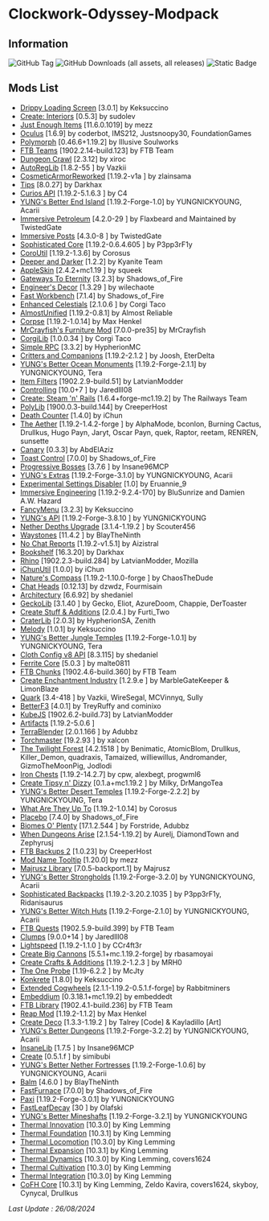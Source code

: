 # Clockwork-Odyssey-Modpack 

## Information

![GitHub Tag](https://img.shields.io/github/v/tag/RLLanonymous/Clockwork-Odyssey-Modpack?sort=date&style=for-the-badge&logo=gitbook)
![GitHub Downloads (all assets, all releases)](https://img.shields.io/github/downloads/RLLanonymous/Clockwork-Odyssey-Modpack/total?style=for-the-badge&logo=github&color=%23209403)
![Static Badge](https://img.shields.io/badge/Latest%20Minecraft%20Version%20Supported-1.19.2-%2307b1e0?style=for-the-badge)

## Mods List

- [Drippy Loading Screen](https://www.curseforge.com/projects/511770) [3.0.1] by Keksuccino
- [Create: Interiors](https://www.curseforge.com/projects/906239) [0.5.3] by sudolev
- [Just Enough Items](https://www.curseforge.com/projects/238222) [11.6.0.1019] by mezz
- [Oculus](https://www.curseforge.com/projects/581495) [1.6.9] by coderbot, IMS212, Justsnoopy30, FoundationGames
- [Polymorph](https://www.curseforge.com/projects/388800) [0.46.6+1.19.2] by Illusive Soulworks
- [FTB Teams](https://www.curseforge.com/projects/404468) [1902.2.14-build.123] by FTB Team
- [Dungeon Crawl](https://www.curseforge.com/projects/324973) [2.3.12] by xiroc
- [AutoRegLib](https://www.curseforge.com/projects/250363) [1.8.2-55
] by Vazkii
- [CosmeticArmorReworked](https://www.curseforge.com/projects/237307) [1.19.2-v1a
] by zlainsama
- [Tips](https://www.curseforge.com/projects/306549) [8.0.27] by Darkhax
- [Curios API](https://www.curseforge.com/projects/309927) [1.19.2-5.1.6.3
] by C4
- [YUNG's Better End Island](https://www.curseforge.com/projects/901344) [1.19.2-Forge-1.0] by YUNGNICKYOUNG, Acarii
- [Immersive Petroleum](https://www.curseforge.com/projects/268250) [4.2.0-29
] by Flaxbeard and Maintained by TwistedGate
- [Immersive Posts](https://www.curseforge.com/projects/314645) [4.3.0-8
] by TwistedGate
- [Sophisticated Core](https://www.curseforge.com/projects/618298) [1.19.2-0.6.4.605
] by P3pp3rF1y
- [CoroUtil](https://www.curseforge.com/projects/237749) [1.19.2-1.3.6] by Corosus
- [Deeper and Darker](https://www.curseforge.com/projects/659011) [1.2.2] by Kyanite Team
- [AppleSkin](https://www.curseforge.com/projects/248787) [2.4.2+mc1.19
] by squeek
- [Gateways To Eternity](https://www.curseforge.com/projects/417802) [3.2.3] by Shadows_of_Fire
- [Engineer's Decor](https://www.curseforge.com/projects/313866) [1.3.29
] by wilechaote
- [Fast Workbench](https://www.curseforge.com/projects/288885) [7.1.4] by Shadows_of_Fire
- [Enhanced Celestials](https://www.curseforge.com/projects/438447) [2.1.0.6
] by Corgi Taco
- [AlmostUnified](https://www.curseforge.com/projects/633823) [1.19.2-0.8.1] by Almost Reliable
- [Corpse](https://www.curseforge.com/projects/316582) [1.19.2-1.0.14] by Max Henkel
- [MrCrayfish's Furniture Mod](https://www.curseforge.com/projects/55438) [7.0.0-pre35] by MrCrayfish
- [CorgiLib](https://www.curseforge.com/projects/693313) [1.0.0.34
] by Corgi Taco
- [Simple RPC](https://www.curseforge.com/projects/411816) [3.3.2] by HypherionMC
- [Critters and Companions](https://www.curseforge.com/projects/574913) [1.19.2-2.1.2
] by Joosh, EterDelta
- [YUNG's Better Ocean Monuments](https://www.curseforge.com/projects/689238) [1.19.2-Forge-2.1.1] by YUNGNICKYOUNG, Tera
- [Item Filters](https://www.curseforge.com/projects/309674) [1902.2.9-build.51] by LatvianModder
- [Controlling](https://www.curseforge.com/projects/250398) [10.0+7
] by Jaredlll08
- [Create: Steam 'n' Rails](https://www.curseforge.com/projects/688231) [1.6.4+forge-mc1.19.2] by The Railways Team
- [PolyLib](https://www.curseforge.com/projects/576589) [1900.0.3-build.144] by CreeperHost
- [Death Counter](https://www.curseforge.com/projects/229068) [1.4.0] by iChun
- [The Aether](https://www.curseforge.com/projects/255308) [1.19.2-1.4.2-forge
] by AlphaMode, bconlon, Burning Cactus, Drullkus, Hugo Payn, Jaryt, Oscar Payn, quek, Raptor, reetam, RENREN, sunsette
- [Canary](https://www.curseforge.com/projects/665658) [0.3.3] by AbdElAziz
- [Toast Control](https://www.curseforge.com/projects/271740) [7.0.0] by Shadows_of_Fire
- [Progressive Bosses](https://www.curseforge.com/projects/289466) [3.7.6
] by Insane96MCP
- [YUNG's Extras](https://www.curseforge.com/projects/480006) [1.19.2-Forge-3.1.0] by YUNGNICKYOUNG, Acarii
- [Experimental Settings Disabler](https://www.curseforge.com/projects/926083) [1.0] by Eruannie_9
- [Immersive Engineering](https://www.curseforge.com/projects/231951) [1.19.2-9.2.4-170] by BluSunrize and Damien A.W. Hazard
- [FancyMenu](https://www.curseforge.com/projects/367706) [3.2.3] by Keksuccino
- [YUNG's API](https://www.curseforge.com/projects/421850) [1.19.2-Forge-3.8.10
] by YUNGNICKYOUNG
- [Nether Depths Upgrade](https://www.curseforge.com/projects/670011) [3.1.4-1.19.2
] by Scouter456
- [Waystones](https://www.curseforge.com/projects/245755) [11.4.2
] by BlayTheNinth
- [No Chat Reports](https://www.curseforge.com/projects/634062) [1.19.2-v1.5.1] by Aizistral
- [Bookshelf](https://www.curseforge.com/projects/228525) [16.3.20] by Darkhax
- [Rhino](https://www.curseforge.com/projects/416294) [1902.2.3-build.284] by LatvianModder, Mozilla
- [iChunUtil](https://www.curseforge.com/projects/229060) [1.0.0] by iChun
- [Nature's Compass](https://www.curseforge.com/projects/252848) [1.19.2-1.10.0-forge
] by ChaosTheDude
- [Chat Heads](https://www.curseforge.com/projects/407206) [0.12.13] by dzwdz, Fourmisain
- [Architectury](https://www.curseforge.com/projects/419699) [6.6.92] by shedaniel
- [GeckoLib](https://www.curseforge.com/projects/388172) [3.1.40
] by Gecko, Eliot, AzureDoom, Chappie, DerToaster
- [Create Stuff & Additions](https://www.curseforge.com/projects/466792) [2.0.4.] by Furti_Two
- [CraterLib](https://www.curseforge.com/projects/867099) [2.0.3] by HypherionSA, Zenith
- [Melody](https://www.curseforge.com/projects/938643) [1.0.1] by Keksuccino
- [YUNG's Better Jungle Temples](https://www.curseforge.com/projects/897669) [1.19.2-Forge-1.0.1] by YUNGNICKYOUNG, Tera
- [Cloth Config v8 API](https://www.curseforge.com/projects/348521) [8.3.115] by shedaniel
- [Ferrite Core](https://www.curseforge.com/projects/429235) [5.0.3
] by malte0811
- [FTB Chunks](https://www.curseforge.com/projects/314906) [1902.4.6-build.360] by FTB Team
- [Create Enchantment Industry](https://www.curseforge.com/projects/688768) [1.2.9.e
] by MarbleGateKeeper & LimonBlaze
- [Quark](https://www.curseforge.com/projects/243121) [3.4-418
] by Vazkii, WireSegal, MCVinnyq, Sully
- [BetterF3](https://www.curseforge.com/projects/401648) [4.0.1] by TreyRuffy and cominixo
- [KubeJS](https://www.curseforge.com/projects/238086) [1902.6.2-build.73] by LatvianModder
- [Artifacts](https://www.curseforge.com/projects/312353) [1.19.2-5.0.6
]
- [TerraBlender](https://www.curseforge.com/projects/563928) [2.0.1.166
] by Adubbz
- [Torchmaster](https://www.curseforge.com/projects/254268) [19.2.93
] by xalcon
- [The Twilight Forest](https://www.curseforge.com/projects/227639) [4.2.1518
] by Benimatic, AtomicBlom, Drullkus, Killer_Demon, quadraxis, Tamaized, williewillus, Andromander, GizmoTheMoonPig, Jodlodi
- [Iron Chests](https://www.curseforge.com/projects/228756) [1.19.2-14.2.7] by cpw, alexbegt, progwml6
- [Create Tipsy n' Dizzy](https://www.curseforge.com/projects/952062) [0.1.a+mc1.19.2
] by Milky, DrMangoTea
- [YUNG's Better Desert Temples](https://www.curseforge.com/projects/631016) [1.19.2-Forge-2.2.2] by YUNGNICKYOUNG, Tera
- [What Are They Up To](https://www.curseforge.com/projects/945479) [1.19.2-1.0.14] by Corosus
- [Placebo](https://www.curseforge.com/projects/283644) [7.4.0] by Shadows_of_Fire
- [Biomes O' Plenty](https://www.curseforge.com/projects/220318) [17.1.2.544
] by Forstride, Adubbz
- [When Dungeons Arise](https://www.curseforge.com/projects/442508) [2.1.54-1.19.2] by Aurelj, DiamondTown and Zephyrusj
- [FTB Backups 2](https://www.curseforge.com/projects/622737) [1.0.23] by CreeperHost
- [Mod Name Tooltip](https://www.curseforge.com/projects/238747) [1.20.0] by mezz
- [Majrusz Library](https://www.curseforge.com/projects/437409) [7.0.5-backport.1] by Majrusz
- [YUNG's Better Strongholds](https://www.curseforge.com/projects/465575) [1.19.2-Forge-3.2.0] by YUNGNICKYOUNG, Acarii
- [Sophisticated Backpacks](https://www.curseforge.com/projects/422301) [1.19.2-3.20.2.1035
] by P3pp3rF1y, Ridanisaurus
- [YUNG's Better Witch Huts](https://www.curseforge.com/projects/631401) [1.19.2-Forge-2.1.0] by YUNGNICKYOUNG, Acarii
- [FTB Quests](https://www.curseforge.com/projects/289412) [1902.5.9-build.399] by FTB Team
- [Clumps](https://www.curseforge.com/projects/256717) [9.0.0+14
] by Jaredlll08
- [Lightspeed](https://modrinth.com/mod/US93mifm) [1.19.2-1.1.0
] by CCr4ft3r
- [Create Big Cannons](https://www.curseforge.com/projects/646668) [5.5.1+mc.1.19.2-forge] by rbasamoyai
- [Create Crafts & Additions](https://www.curseforge.com/projects/439890) [1.19.2-1.2.3
] by MRH0
- [The One Probe](https://www.curseforge.com/projects/245211) [1.19-6.2.2
] by McJty
- [Konkrete](https://www.curseforge.com/projects/410295) [1.8.0] by Keksuccino
- [Extended Cogwheels](https://www.curseforge.com/projects/739973) [2.1.1-1.19.2-0.5.1.f-forge] by Rabbitminers
- [Embeddium](https://www.curseforge.com/projects/908741) [0.3.18.1+mc1.19.2] by embeddedt
- [FTB Library](https://www.curseforge.com/projects/404465) [1902.4.1-build.236] by FTB Team
- [Reap Mod](https://www.curseforge.com/projects/244256) [1.19.2-1.1.2] by Max Henkel
- [Create Deco](https://www.curseforge.com/projects/509285) [1.3.3-1.19.2
] by Talrey [Code] & Kayladillo [Art]
- [YUNG's Better Dungeons](https://www.curseforge.com/projects/510089) [1.19.2-Forge-3.2.2] by YUNGNICKYOUNG, Acarii
- [InsaneLib](https://www.curseforge.com/projects/465109) [1.7.5
] by Insane96MCP
- [Create](https://www.curseforge.com/projects/328085) [0.5.1.f
] by simibubi
- [YUNG's Better Nether Fortresses](https://www.curseforge.com/projects/817651) [1.19.2-Forge-1.0.6] by YUNGNICKYOUNG, Acarii
- [Balm](https://www.curseforge.com/projects/531761) [4.6.0
] by BlayTheNinth
- [FastFurnace](https://www.curseforge.com/projects/299540) [7.0.0] by Shadows_of_Fire
- [Paxi](https://www.curseforge.com/projects/515708) [1.19.2-Forge-3.0.1] by YUNGNICKYOUNG
- [FastLeafDecay](https://www.curseforge.com/projects/230976) [30
] by Olafski
- [YUNG's Better Mineshafts](https://www.curseforge.com/projects/389665) [1.19.2-Forge-3.2.1] by YUNGNICKYOUNG
- [Thermal Innovation](https://www.curseforge.com/projects/291737) [10.3.0] by King Lemming
- [Thermal Foundation](https://www.curseforge.com/projects/222880) [10.3.1] by King Lemming
- [Thermal Locomotion](https://www.curseforge.com/projects/406959) [10.3.0] by King Lemming
- [Thermal Expansion](https://www.curseforge.com/projects/69163) [10.3.1] by King Lemming
- [Thermal Dynamics](https://www.curseforge.com/projects/227443) [10.3.0] by King Lemming, covers1624
- [Thermal Cultivation](https://www.curseforge.com/projects/271835) [10.3.0] by King Lemming
- [Thermal Integration](https://www.curseforge.com/projects/626708) [10.3.0] by King Lemming
- [CoFH Core](https://www.curseforge.com/projects/69162) [10.3.1] by King Lemming, Zeldo Kavira, covers1624, skyboy, Cynycal, Drullkus

 *Last Update : 26/08/2024*
